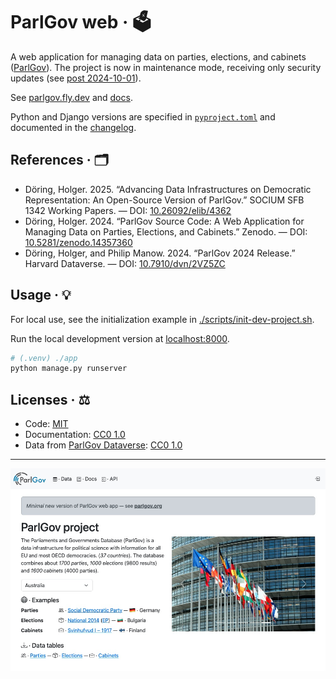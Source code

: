 # ParlGov web · 🗳️

A web application for managing data on parties, elections, and cabinets ([ParlGov](https://parlgov.org/)). The project is now in maintenance mode,
receiving only security updates (see [post 2024-10-01](https://parlgov.org/2024/10/01/retiring-from-parlgov/)).

See [parlgov.fly.dev](https://parlgov.fly.dev/) and [docs](./docs).

Python and Django versions are specified in [`pyproject.toml`](./pyproject.toml)
and documented in the [changelog](./CHANGELOG.md).

## References · 🗂️

- Döring, Holger. 2025. “Advancing Data Infrastructures on Democratic
  Representation: An Open-Source Version of ParlGov.” SOCIUM SFB 1342 Working
  Papers. — DOI: [10.26092/elib/4362](https://doi.org/10.26092/elib/4362)
- Döring, Holger. 2024. “ParlGov Source Code: A Web Application for Managing
  Data on Parties, Elections, and Cabinets.” Zenodo. — DOI:
  [10.5281/zenodo.14357360](https://doi.org/10.5281/zenodo.14357360)
- Döring, Holger, and Philip Manow. 2024. “ParlGov 2024 Release.” Harvard
  Dataverse. — DOI: [10.7910/dvn/2VZ5ZC](https://doi.org/10.7910/dvn/2vz5zc)

## Usage · 💡

For local use, see the initialization example in
[./scripts/init-dev-project.sh](./scripts/init-dev-project.sh).

Run the local development version at [localhost:8000](http://localhost:8000/).

```sh
# (.venv) ./app
python manage.py runserver
```

## Licenses · ⚖️

- Code: [MIT](./LICENSE)
- Documentation: [CC0 1.0](https://creativecommons.org/publicdomain/zero/1.0/)
- Data from [ParlGov Dataverse](https://dataverse.harvard.edu/dataset.xhtml?persistentId=doi:10.7910/DVN/2VZ5ZC): [CC0 1.0](https://creativecommons.org/publicdomain/zero/1.0/)

---

![ParlGov web 2007–2024](./docs/assets/parlgov-web_2024.png)
